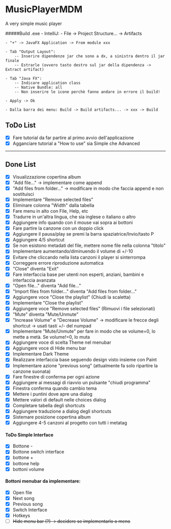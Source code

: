 # MusicPlayerMDM
A very simple music player

#####Build .exe - IntelliJ:
    - File -> Project Structure... -> Artifacts
    
    - "+" -> JavaFX Application -> From module xxx
    
    - Tab "Output Layout": 
        -- Inserire dipendenze jar che sono a dx, a sinistra dentro il jar finale
        -- Estrarle (ovvero tasto destro sul jar della dipendenza -> Extract artifact)
    
    - Tab "Java FX":
        -- Indicare application class
        -- Native Bundle: all
        -- Non inserire le icone perchè fanno andare in errore il build!
        
    - Apply -> Ok
    
    - Dalla barra dei menu: Build -> Build artifacts... -> xxx -> Build

## ToDo List

- [X] Fare tutorial da far partire al primo avvio dell'applicazione
- [X] Agganciare tutorial a "How to use" sia Simple che Advanced

---

## Done List

- [X] Visualizzazione copertina album
- [X] "Add file..." &rarr; implementare come append
- [X] "Add files from folder..." &rarr; modificare in modo che faccia append e non sostituisci
- [X] Implementare "Remove selected files"
- [X] Eliminare colonna "Width" dalla tabella
- [X] Fare menu in alto con File, Help, etc
- [X] Tradurre in un'altra lingua, che sia inglese o italiano o altro
- [X] Aggiungere info quando con il mouse vai sopra ai bottoni
- [X] Fare partire la canzone con un doppio click 
- [X] Aggiungere il pausa/play se premi la barra spaziatrice/Invio/tasto P
- [X] Aggiungere 4/5 shortcut
- [X] Se non esistono metadati del file, mettere nome file nella colonna "titolo"
- [X] Implementare aumentando/diminuendo il volume di +/-10
- [X] Evitare che cliccando nella lista canzoni il player si sinterrompa
- [X] Correggere errore riproduzione automatica
- [X] "Close" diventa "Exit"
- [X] Fare interfaccia base per utenti non esperti, anziani, bambini e interfaccia avanzata
- [X] "Open file..." diventa "Add file..."
- [X] "Import files from folder..." diventa "Add files from folder..."
- [X] Aggiungere voce "Close the playlist" (Chiudi la scaletta)
- [X] Implementare "Close the playlist"
- [X] Aggiungere voce "Remove selected files" (Rimuovi i file selezionati)
- [X] "Mute" diventa "Mute/Unmute"
- [X] "Increase Volume" e "Decrease Volume" &rarr; modificare le frecce degli shortcut &rarr; usati tasti +/- del numpad
- [X] Implementare "Mute/Unmute" per fare in modo che se volume=0, lo mette a metà. Se volume!=0, lo muta
- [X] Aggiungere voce di scelta Theme nel menubar
- [X] Aggiungere voce di Hide menu bar
- [X] Implementare Dark Theme
- [X] Realizzare interfaccia base seguendo design visto insieme con Paint
- [X] Implementare azione "previous song" (attualmente fa solo ripartire la canzone suonata)
- [X] Fare finestre di conferma per ogni azione
- [X] Aggiungere ai messagi di riavvio un pulsante "chiudi programma"
- [X] Finestra conferma quando cambio tema
- [X] Mettere i puntini dove apre una dialog
- [X] Mettere valori di default nelle choices dialog
- [X] Completare tabella degli shortcuts
- [X] Aggiungere traduzione a dialog degli shortcuts
- [X] Sistemare posizione copertina album
- [X] Aggiungere 4-5 canzoni al progetto con tutti i metatag

#### ToDo Simple Interface
- [X] Bottone -
- [X] Bottone switch interface
- [X] bottone +
- [X] bottone help
- [X] bottoni volume

#### Bottoni menubar da implementare:
- [X] Open file
- [X] Next song
- [X] Previous song
- [X] Switch Interface
- [X] Hotkeys
- [ ] ~~Hide menu bar (?) &rarr; decidere se implementarlo o meno~~
